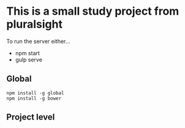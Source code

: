 # This is a small study project from pluralsight


To run the server either...
 * npm start
 * gulp serve

## Global
    npm install -g global
    npm install -g bower

## Project level

